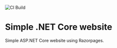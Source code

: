 ![CI Build](https://github.com/martinwoodward/dotnetweb/workflows/CI/badge.svg?branch=master&event=push)

# Simple .NET Core website

Simple ASP.NET Core website using Razorpages.
